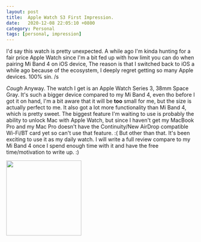 ```yaml
---
layout: post
title:  Apple Watch S3 First Impression.
date:   2020-12-08 22:05:10 +0800
category: Personal
tags: [personal, impression]
---
```

I'd say this watch is pretty unexpected. A while ago I'm kinda hunting for a fair price Apple Watch since I'm a bit fed up with how limit you can do when pairing Mi Band 4 on iOS device, The reason is that I switched back to iOS a while ago because of the ecosystem, I deeply regret getting so many Apple devices. 100% sin. /s

*Cough* Anyway. The watch I get is an Apple Watch Series 3, 38mm Space Gray. It's such a bigger device compared to my Mi Band 4, even tho before I got it on hand, I'm a bit aware that it will be **too** small for me, but the size is actually perfect to me. It also got a lot more functionality than Mi Band 4, which is pretty sweet. The biggest feature I'm waiting to use is probably the ability to unlock Mac with Apple Watch, but since I haven't get my MacBook Pro and my Mac Pro doesn't have the Continuity/New AirDrop compatible Wi-Fi/BT card yet so can't use that feature. :(
But other than that. It's been exciting to use it as my daily watch. I will write a full review compare to my Mi Band 4 once I spend enough time with it and have the free time/motivation to write up. :)

<img src="{{ site.baseurl }}/images/20201208/AWS3.jpeg" width="200"/>